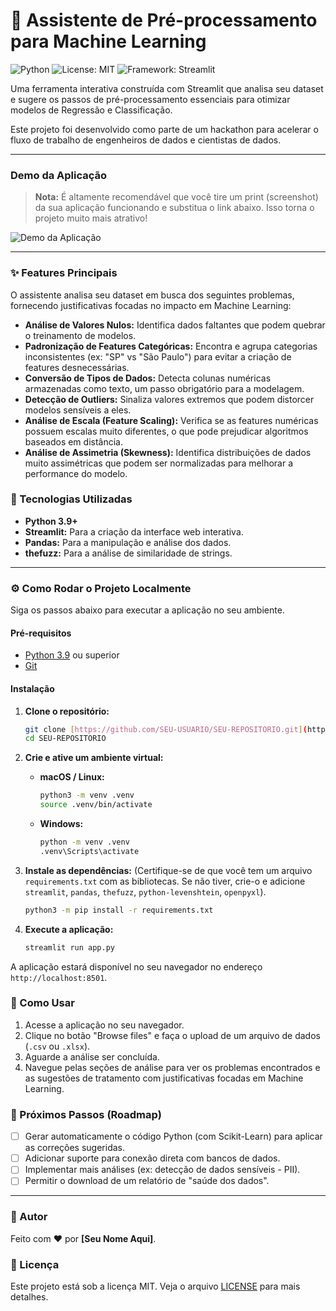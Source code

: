 # 🤖 Assistente de Pré-processamento para Machine Learning

![Python](https://img.shields.io/badge/Python-3.9%2B-blue.svg)
![License: MIT](https://img.shields.io/badge/License-MIT-yellow.svg)
![Framework: Streamlit](https://img.shields.io/badge/Framework-Streamlit-red.svg)

Uma ferramenta interativa construída com Streamlit que analisa seu dataset e sugere os passos de pré-processamento essenciais para otimizar modelos de Regressão e Classificação.

Este projeto foi desenvolvido como parte de um hackathon para acelerar o fluxo de trabalho de engenheiros de dados e cientistas de dados.

---

### Demo da Aplicação

> **Nota:** É altamente recomendável que você tire um print (screenshot) da sua aplicação funcionando e substitua o link abaixo. Isso torna o projeto muito mais atrativo!

![Demo da Aplicação](URL_DA_SUA_IMAGEM_AQUI.png)

---

### ✨ Features Principais

O assistente analisa seu dataset em busca dos seguintes problemas, fornecendo justificativas focadas no impacto em Machine Learning:

* **Análise de Valores Nulos:** Identifica dados faltantes que podem quebrar o treinamento de modelos.
* **Padronização de Features Categóricas:** Encontra e agrupa categorias inconsistentes (ex: "SP" vs "São Paulo") para evitar a criação de features desnecessárias.
* **Conversão de Tipos de Dados:** Detecta colunas numéricas armazenadas como texto, um passo obrigatório para a modelagem.
* **Detecção de Outliers:** Sinaliza valores extremos que podem distorcer modelos sensíveis a eles.
* **Análise de Escala (Feature Scaling):** Verifica se as features numéricas possuem escalas muito diferentes, o que pode prejudicar algoritmos baseados em distância.
* **Análise de Assimetria (Skewness):** Identifica distribuições de dados muito assimétricas que podem ser normalizadas para melhorar a performance do modelo.

### 🚀 Tecnologias Utilizadas

* **Python 3.9+**
* **Streamlit:** Para a criação da interface web interativa.
* **Pandas:** Para a manipulação e análise dos dados.
* **thefuzz:** Para a análise de similaridade de strings.

---

### ⚙️ Como Rodar o Projeto Localmente

Siga os passos abaixo para executar a aplicação no seu ambiente.

#### Pré-requisitos

* [Python 3.9](https://www.python.org/downloads/) ou superior
* [Git](https://git-scm.com/downloads)

#### Instalação

1.  **Clone o repositório:**
    ```bash
    git clone [https://github.com/SEU-USUARIO/SEU-REPOSITORIO.git](https://github.com/SEU-USUARIO/SEU-REPOSITORIO.git)
    cd SEU-REPOSITORIO
    ```

2.  **Crie e ative um ambiente virtual:**
    * **macOS / Linux:**
        ```bash
        python3 -m venv .venv
        source .venv/bin/activate
        ```
    * **Windows:**
        ```bash
        python -m venv .venv
        .venv\Scripts\activate
        ```

3.  **Instale as dependências:**
    (Certifique-se de que você tem um arquivo `requirements.txt` com as bibliotecas. Se não tiver, crie-o e adicione `streamlit`, `pandas`, `thefuzz`, `python-levenshtein`, `openpyxl`).
    ```bash
    python3 -m pip install -r requirements.txt
    ```

4.  **Execute a aplicação:**
    ```bash
    streamlit run app.py
    ```

A aplicação estará disponível no seu navegador no endereço `http://localhost:8501`.

### 📝 Como Usar

1.  Acesse a aplicação no seu navegador.
2.  Clique no botão "Browse files" e faça o upload de um arquivo de dados (`.csv` ou `.xlsx`).
3.  Aguarde a análise ser concluída.
4.  Navegue pelas seções de análise para ver os problemas encontrados e as sugestões de tratamento com justificativas focadas em Machine Learning.

### 🔮 Próximos Passos (Roadmap)

- [ ] Gerar automaticamente o código Python (com Scikit-Learn) para aplicar as correções sugeridas.
- [ ] Adicionar suporte para conexão direta com bancos de dados.
- [ ] Implementar mais análises (ex: detecção de dados sensíveis - PII).
- [ ] Permitir o download de um relatório de "saúde dos dados".

---

### 👤 Autor

Feito com ❤️ por **[Seu Nome Aqui]**.

### 📜 Licença

Este projeto está sob a licença MIT. Veja o arquivo [LICENSE](LICENSE) para mais detalhes.